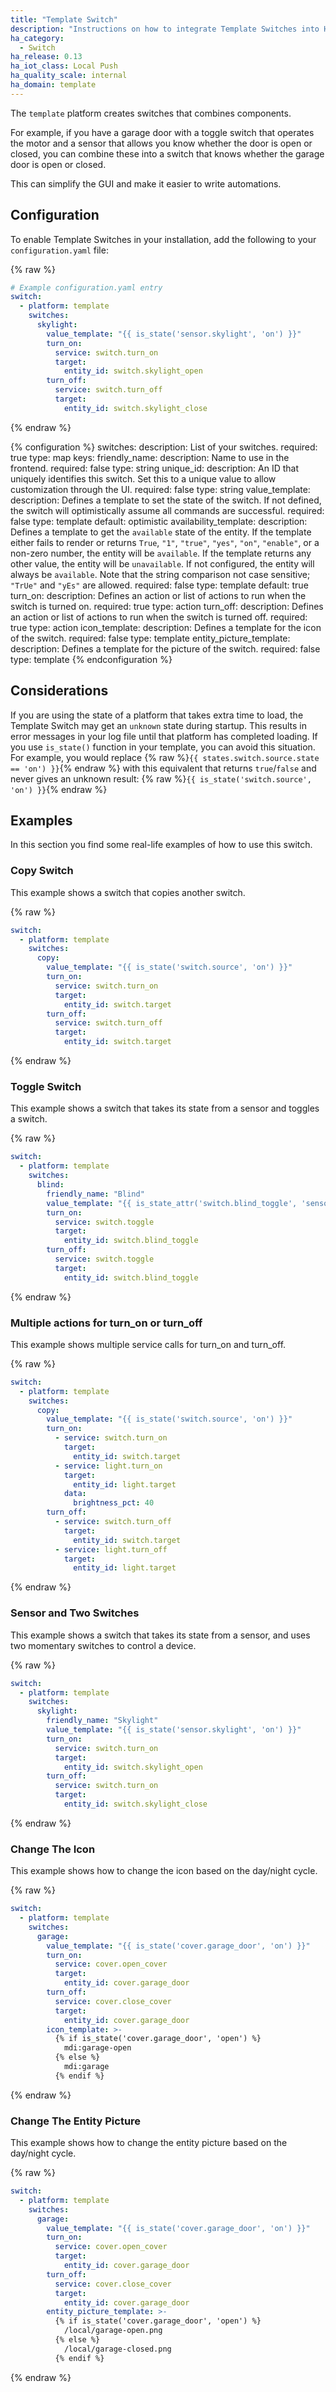 ```yaml
---
title: "Template Switch"
description: "Instructions on how to integrate Template Switches into Home Assistant."
ha_category:
  - Switch
ha_release: 0.13
ha_iot_class: Local Push
ha_quality_scale: internal
ha_domain: template
---
```


The `template` platform creates switches that combines components.

For example, if you have a garage door with a toggle switch that operates the motor and a sensor that allows you know whether the door is open or closed, you can combine these into a switch that knows whether the garage door is open or closed.

This can simplify the GUI and make it easier to write automations.

## Configuration

To enable Template Switches in your installation, add the following to your `configuration.yaml` file:

{% raw %}

```yaml
# Example configuration.yaml entry
switch:
  - platform: template
    switches:
      skylight:
        value_template: "{{ is_state('sensor.skylight', 'on') }}"
        turn_on:
          service: switch.turn_on
          target:
            entity_id: switch.skylight_open
        turn_off:
          service: switch.turn_off
          target:
            entity_id: switch.skylight_close
```

{% endraw %}

{% configuration %}
  switches:
    description: List of your switches.
    required: true
    type: map
    keys:
      friendly_name:
        description: Name to use in the frontend.
        required: false
        type: string
      unique_id:
        description: An ID that uniquely identifies this switch. Set this to a unique value to allow customization through the UI.
        required: false
        type: string
      value_template:
        description: Defines a template to set the state of the switch. If not defined, the switch will optimistically assume all commands are successful.
        required: false
        type: template
        default: optimistic
      availability_template:
        description: Defines a template to get the `available` state of the entity. If the template either fails to render or returns `True`, `"1"`, `"true"`, `"yes"`, `"on"`, `"enable"`, or a non-zero number, the entity will be `available`. If the template returns any other value, the entity will be `unavailable`. If not configured, the entity will always be `available`. Note that the string comparison not case sensitive; `"TrUe"` and `"yEs"` are allowed.
        required: false
        type: template
        default: true
      turn_on:
        description: Defines an action or list of actions to run when the switch is turned on.
        required: true
        type: action
      turn_off:
        description: Defines an action or list of actions to run when the switch is turned off.
        required: true
        type: action
      icon_template:
        description: Defines a template for the icon of the switch.
        required: false
        type: template
      entity_picture_template:
        description: Defines a template for the picture of the switch.
        required: false
        type: template
{% endconfiguration %}

## Considerations

If you are using the state of a platform that takes extra time to load, the Template Switch may get an `unknown` state during startup. This results in error messages in your log file until that platform has completed loading. If you use `is_state()` function in your template, you can avoid this situation. For example, you would replace {% raw %}`{{ states.switch.source.state == 'on') }}`{% endraw %} with this equivalent that returns `true`/`false` and never gives an unknown result: {% raw %}`{{ is_state('switch.source', 'on') }}`{% endraw %}

## Examples

In this section you find some real-life examples of how to use this switch.

### Copy Switch

This example shows a switch that copies another switch.

{% raw %}

```yaml
switch:
  - platform: template
    switches:
      copy:
        value_template: "{{ is_state('switch.source', 'on') }}"
        turn_on:
          service: switch.turn_on
          target:
            entity_id: switch.target
        turn_off:
          service: switch.turn_off
          target:
            entity_id: switch.target
```

{% endraw %}

### Toggle Switch

This example shows a switch that takes its state from a sensor and toggles a switch.

{% raw %}

```yaml
switch:
  - platform: template
    switches:
      blind:
        friendly_name: "Blind"
        value_template: "{{ is_state_attr('switch.blind_toggle', 'sensor_state', 'on') }}"
        turn_on:
          service: switch.toggle
          target:
            entity_id: switch.blind_toggle
        turn_off:
          service: switch.toggle
          target:
            entity_id: switch.blind_toggle
```

{% endraw %}

### Multiple actions for turn_on or turn_off

This example shows multiple service calls for turn_on and turn_off.

{% raw %}

```yaml
switch:
  - platform: template
    switches:
      copy:
        value_template: "{{ is_state('switch.source', 'on') }}"
        turn_on:
          - service: switch.turn_on
            target:
              entity_id: switch.target
          - service: light.turn_on
            target:
              entity_id: light.target
            data:
              brightness_pct: 40
        turn_off:
          - service: switch.turn_off
            target:
              entity_id: switch.target
          - service: light.turn_off
            target:
              entity_id: light.target
```

{% endraw %}

### Sensor and Two Switches

This example shows a switch that takes its state from a sensor, and uses two
momentary switches to control a device.

{% raw %}

```yaml
switch:
  - platform: template
    switches:
      skylight:
        friendly_name: "Skylight"
        value_template: "{{ is_state('sensor.skylight', 'on') }}"
        turn_on:
          service: switch.turn_on
          target:
            entity_id: switch.skylight_open
        turn_off:
          service: switch.turn_on
          target:
            entity_id: switch.skylight_close
```

{% endraw %}

### Change The Icon

This example shows how to change the icon based on the day/night cycle.

{% raw %}

```yaml
switch:
  - platform: template
    switches:
      garage:
        value_template: "{{ is_state('cover.garage_door', 'on') }}"
        turn_on:
          service: cover.open_cover
          target:
            entity_id: cover.garage_door
        turn_off:
          service: cover.close_cover
          target:
            entity_id: cover.garage_door
        icon_template: >-
          {% if is_state('cover.garage_door', 'open') %}
            mdi:garage-open
          {% else %}
            mdi:garage
          {% endif %}
```

{% endraw %}

### Change The Entity Picture

This example shows how to change the entity picture based on the day/night cycle.

{% raw %}

```yaml
switch:
  - platform: template
    switches:
      garage:
        value_template: "{{ is_state('cover.garage_door', 'on') }}"
        turn_on:
          service: cover.open_cover
          target:
            entity_id: cover.garage_door
        turn_off:
          service: cover.close_cover
          target:
            entity_id: cover.garage_door
        entity_picture_template: >-
          {% if is_state('cover.garage_door', 'open') %}
            /local/garage-open.png
          {% else %}
            /local/garage-closed.png
          {% endif %}
```

{% endraw %}
